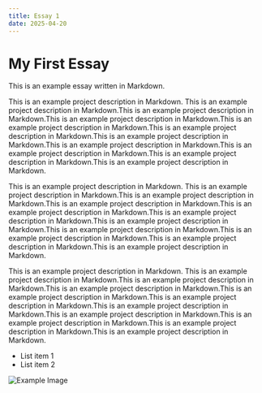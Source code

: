 ```yaml
---
title: Essay 1
date: 2025-04-20
---
```


# My First Essay

This is an example essay written in Markdown.

This is an example project description in Markdown. This is an example project description in Markdown.This is an example project description in Markdown.This is an example project description in Markdown.This is an example project description in Markdown.This is an example project description in Markdown.This is an example project description in Markdown.This is an example project description in Markdown.This is an example project description in Markdown.This is an example project description in Markdown.This is an example project description in Markdown.

This is an example project description in Markdown. This is an example project description in Markdown.This is an example project description in Markdown.This is an example project description in Markdown.This is an example project description in Markdown.This is an example project description in Markdown.This is an example project description in Markdown.This is an example project description in Markdown.This is an example project description in Markdown.This is an example project description in Markdown.This is an example project description in Markdown.

This is an example project description in Markdown. This is an example project description in Markdown.This is an example project description in Markdown.This is an example project description in Markdown.This is an example project description in Markdown.This is an example project description in Markdown.This is an example project description in Markdown.This is an example project description in Markdown.This is an example project description in Markdown.This is an example project description in Markdown.This is an example project description in Markdown.

- List item 1
- List item 2

![Example Image](/images/essay1_photo1.png)